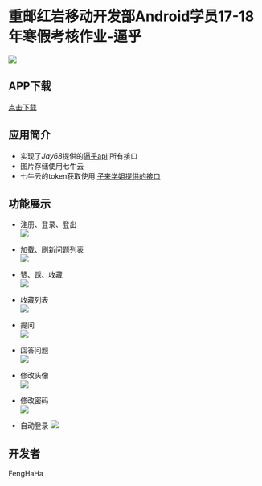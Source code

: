 # 重邮红岩移动开发部Android学员17-18年寒假考核作业-逼乎

![](readmePictures/logo.png)<br>
## APP下载
[点击下载]()
 
## 应用简介
* 实现了*Jay68*提供的[逼乎api](https://github.com/jay68/bihu_web/wiki/%E9%80%BC%E4%B9%8EAPI%E6%96%87%E6%A1%A3) 所有接口  <br>
* 图片存储使用七牛云
* 七牛云的token获取使用 [子来学姐提供的接口](https://github.com/Zzzia/qiniuToken) <br>
 

## 功能展示
+ 注册、登录、登出<br>
![](readmePictures/登陆注册.gif)

+ 加载、刷新问题列表<br>
![](readmePictures/问题列表.gif)

+ 赞、踩、收藏<br>
![](readmePictures/赞踩收藏.gif)

+ 收藏列表<br>
![](readmePictures/收藏列表.gif)

+ 提问<br>
![](readmePictures/提问.gif)

+ 回答问题<br>
![](readmePictures/回答问题.gif)


+ 修改头像<br>
![](readmePictures/修改头像.gif)

+ 修改密码<br>
![](readmePictures/修改密码.gif)

+ 自动登录
![](readmePictures/自动登录.gif)
## 开发者

FengHaHa
